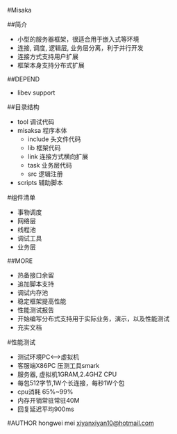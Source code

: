 #Misaka

##简介
 - 小型的服务器框架，很适合用于嵌入式等环境
 - 连接, 调度, 逻辑层, 业务层分离，利于并行开发
 - 连接方式支持用户扩展
 - 框架本身支持分布式扩展

##DEPEND
 - libev support

##目录结构
 - tool      调试代码
 - misaksa    程序本体
    - include 头文件代码
    - lib     框架代码
    - link    连接方式横向扩展
    - task    业务层代码
    - src     逻辑注册
 - scripts    辅助脚本

#组件清单
 - 事物调度
 - 网络层
 - 线程池
 - 调试工具
 - 业务层

##MORE
 - 热备接口余留
 - 追加脚本支持
 - 调试内存池
 - 稳定框架提高性能
 - 性能测试报告
 - 开始编写分布式支持用于实际业务，演示，以及性能测试
 - 充实文档

#性能测试
 - 测试环境PC<-->虚拟机
 - 客服端X86PC 压测工具smark
 - 服务器, 虚拟机1GRAM,2.4GHZ CPU  
 - 每包512字节,1W个长连接，每秒1W个包
 - cpu消耗 65%~99%
 - 内存开销常驻常驻40M
 - 回复延迟平均900ms

#AUTHOR 
    hongwei mei
    xiyanxiyan10@hotmail.com
